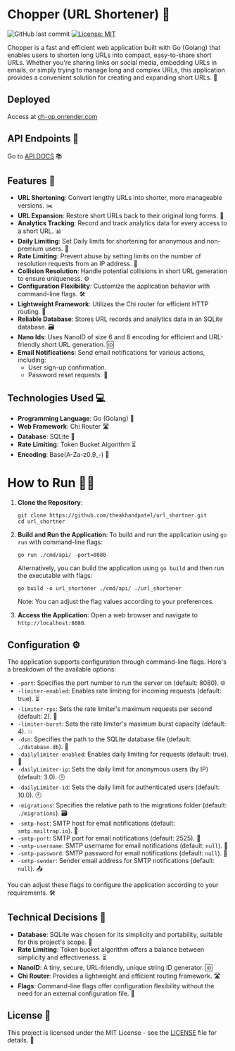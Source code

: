 # Chopper (URL Shortener) 🚀

![GitHub last commit](https://img.shields.io/github/last-commit/theakhandpatel/url_shortner)
[![License: MIT](https://img.shields.io/badge/License-MIT-yellow.svg)](https://opensource.org/licenses/MIT)

Chopper is a fast and efficient web application built with Go (Golang) that enables users to shorten long URLs into compact, easy-to-share short URLs. Whether you're sharing links on social media, embedding URLs in emails, or simply trying to manage long and complex URLs, this application provides a convenient solution for creating and expanding short URLs. 🔗

## Deployed
Access at [ch-op.onrender.com](https://ch-op.onrender.com/)

## API Endpoints 📡

Go to [API DOCS](https://documenter.getpostman.com/view/9176353/2s9YCAQVGM) 📚

## Features 🌟

- **URL Shortening**: Convert lengthy URLs into shorter, more manageable versions. ✂️
- **URL Expansion**: Restore short URLs back to their original long forms. 🔄
- **Analytics Tracking**: Record and track analytics data for every access to a short URL. 📊
- **Daily Limiting**: Set Daily limits for shortening for anonymous and non-premium users. 📆
- **Rate Limiting**: Prevent abuse by setting limits on the number of resolution requests from an IP address. 🚫
- **Collision Resolution**: Handle potential collisions in short URL generation to ensure uniqueness. ⚙️
- **Configuration Flexibility**: Customize the application behavior with command-line flags. 🛠️
- **Lightweight Framework**: Utilizes the Chi router for efficient HTTP routing. 🚀
- **Reliable Database**: Stores URL records and analytics data in an SQLite database. 🗃️
- **Nano Ids**: Uses NanoID of size 6 and 8 encoding for efficient and URL-friendly short URL generation. 🆔
- **Email Notifications**: Send email notifications for various actions, including:
  - User sign-up confirmation.
  - Password reset requests. 📧

## Technologies Used 💻

- **Programming Language**: Go (Golang) 🐹
- **Web Framework**: Chi Router 🛣️
- **Database**: SQLite 📂
- **Rate Limiting**: Token Bucket Algorithm ⏳
- **Encoding**: Base(A-Za-z0.9_-) 🧮


# How to Run 🏃‍♂️

1. **Clone the Repository**:
   ```
   git clone https://github.com/theakhandpatel/url_shortner.git
   cd url_shortner
   ```

2. **Build and Run the Application**:
   To build and run the application using `go run` with command-line flags:
   ```
   go run ./cmd/api/ -port=8080
   ```

   Alternatively, you can build the application using `go build` and then run the executable with flags:
   ```
   go build -o url_shortener ./cmd/api/ ./url_shortener
   ```

   Note: You can adjust the flag values according to your preferences.

3. **Access the Application**:
   Open a web browser and navigate to `http://localhost:8080`.
## Configuration ⚙️

The application supports configuration through command-line flags. Here's a breakdown of the available options:

- `-port`: Specifies the port number to run the server on (default: 8080). 🌐
- `-limiter-enabled`: Enables rate limiting for incoming requests (default: true). ⏳
- `-limiter-rps`: Sets the rate limiter's maximum requests per second (default: 2). 🚀
- `-limiter-burst`: Sets the rate limiter's maximum burst capacity (default: 4). 💥
- `-dsn`: Specifies the path to the SQLite database file (default: `./database.db`). 📂
- `-dailylimiter-enabled`: Enables daily limiting for requests (default: true). 📅
- `-dailyLimiter-ip`: Sets the daily limit for anonymous users (by IP) (default: 3.0). 🕒
- `-dailyLimiter-id`: Sets the daily limit for authenticated users (default: 10.0). 🕙
- `-migrations`: Specifies the relative path to the migrations folder (default: `./migrations`). 🗃️
- `-smtp-host`: SMTP host for email notifications (default: `smtp.mailtrap.io`). 📧
- `-smtp-port`: SMTP port for email notifications (default: 2525). 📮
- `-smtp-username`: SMTP username for email notifications (default: `null`). 👤
- `-smtp-password`: SMTP password for email notifications (default: `null`). 🔑
- `-smtp-sender`: Sender email address for SMTP notifications (default: `null`). 📤

You can adjust these flags to configure the application according to your requirements. 🛠️


## Technical Decisions 🧐

- **Database**: SQLite was chosen for its simplicity and portability, suitable for this project's scope. 📁
- **Rate Limiting**: Token bucket algorithm offers a balance between simplicity and effectiveness. ⏳
- **NanoID**: A tiny, secure, URL-friendly, unique string ID generator. 🆔
- **Chi Router**: Provides a lightweight and efficient routing framework. 🛣️
- **Flags**: Command-line flags offer configuration flexibility without the need for an external configuration file. 🚩


## License 📄

This project is licensed under the MIT License - see the [LICENSE](LICENSE) file for details. 📜
